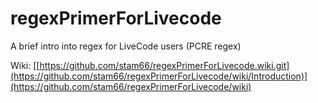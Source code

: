 # regexPrimerForLivecode
A brief intro into regex for LiveCode users (PCRE regex)

Wiki: [[https://github.com/stam66/regexPrimerForLivecode.wiki.git](https://github.com/stam66/regexPrimerForLivecode/wiki/Introduction)](https://github.com/stam66/regexPrimerForLivecode/wiki)

